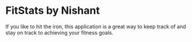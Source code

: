 # FitStats by Nishant

If you like to hit the iron, this application is a great way to keep 
track of and stay on track to achieving your fitness goals.
